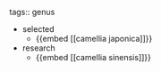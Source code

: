 tags:: genus

- selected
	- {{embed [[camellia japonica]]}}
- research
	- {{embed [[camellia sinensis]]}}